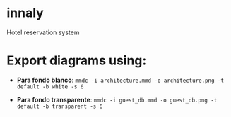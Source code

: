 # innaly
Hotel reservation system



# Export diagrams using:

- **Para fondo blanco**: `mmdc -i architecture.mmd -o architecture.png -t default -b white -s 6`

- **Para fondo transparente**: `mmdc -i guest_db.mmd -o guest_db.png -t default -b transparent -s 6`